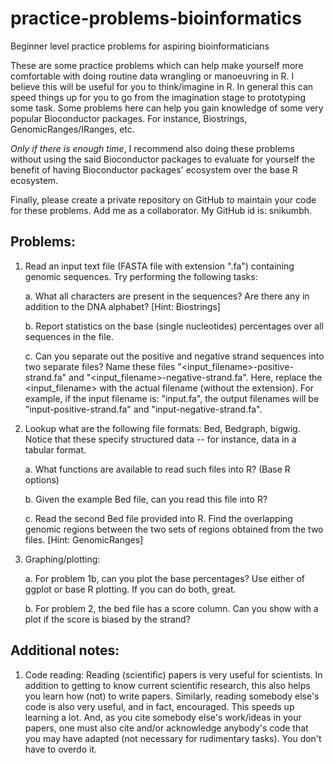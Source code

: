 # practice-problems-bioinformatics
Beginner level practice problems for aspiring bioinformaticians

These are some practice problems which can help make yourself more comfortable with doing routine data wrangling or manoeuvring in R. I believe this will be useful for you to think/imagine in R. In general this can speed things up for you to go from the imagination stage to prototyping some task. Some problems here can help you gain knowledge of some very popular Bioconductor packages. For instance, Biostrings, GenomicRanges/IRanges, etc. 

_Only if there is enough time_, I recommend also doing these problems without using the said Bioconductor packages to evaluate for yourself the benefit of having Bioconductor packages' ecosystem over the base R ecosystem.

Finally, please create a private repository on GitHub to maintain your code for these problems. Add me as a collaborator. My GitHub id is: snikumbh. 


## Problems:

1. Read an input text file (FASTA file with extension ".fa") containing genomic sequences. Try performing the following tasks:
  
	a. What all characters are present in the sequences? Are there any in addition to the DNA alphabet? [Hint: Biostrings]
    
	b. Report statistics on the base (single nucleotides) percentages over all sequences in the file.
    
	c. Can you separate out the positive and negative strand sequences into two separate files? Name these files "<input_filename>-positive-strand.fa" and "<input_filename>-negative-strand.fa". Here, replace the <input_filename> with the actual filename (without the extension). For example, if the input filename is: "input.fa", the output filenames will be "input-positive-strand.fa" and "input-negative-strand.fa".
    
    
2. Lookup what are the following file formats: Bed, Bedgraph, bigwig. Notice that these specify structured data -- for instance, data in a tabular format.
 
	  a. What functions are available to read such files into R? (Base R options)
		
    b. Given the example Bed file, can you read this file into R? 
	
    c. Read the second Bed file provided into R. Find the overlapping genomic regions between the two sets of regions obtained from the two files. [Hint: GenomicRanges]
	
3. Graphing/plotting: 

   a. For problem 1b, can you plot the base percentages? Use either of ggplot or base R plotting. If you can do both, great.

   b. For problem 2, the bed file has a score column. Can you show with a plot if the score is biased by the strand? 
	

## Additional notes:

1. Code reading: Reading (scientific) papers is very useful for scientists. 
In addition to getting to know current scientific research, this also helps you learn how (not) to write papers. 
Similarly, reading somebody else's code is also very useful, and in fact, encouraged. 
This speeds up learning a lot. 
And, as you cite somebody else's work/ideas in your papers, one must also cite and/or acknowledge anybody's code that you may have adapted (not necessary for rudimentary tasks). 
You don't have to overdo it.

